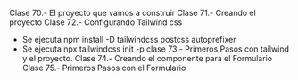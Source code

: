 Clase 70.- El proyecto que vamos a construir
Clase 71.- Creando el proyecto
Clase 72.- Configurando Tailwind css
- Se ejecuta npm install -D tailwindcss postcss autoprefixer
- Se ejecuta npx tailwindcss init -p 
clase 73.- Primeros Pasos con tailwind y el proyecto.
Clase 74.- Creando el componente para el Formulario
Clase 75.- Primeros Pasos con el Formulario
